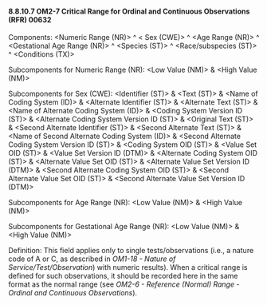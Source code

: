 #### 8.8.10.7 OM2-7 Critical Range for Ordinal and Continuous Observations (RFR) 00632

Components: &lt;Numeric Range (NR)> ^ &lt; Sex (CWE)> ^ &lt;Age Range (NR)> ^ &lt;Gestational Age Range (NR)> ^ &lt;Species (ST)> ^ &lt;Race/subspecies (ST)> ^ &lt;Conditions (TX)>

Subcomponents for Numeric Range (NR): &lt;Low Value (NM)> & &lt;High Value (NM)>

Subcomponents for Sex (CWE): &lt;Identifier (ST)> & &lt;Text (ST)> & &lt;Name of Coding System (ID)> & &lt;Alternate Identifier (ST)> & &lt;Alternate Text (ST)> & &lt;Name of Alternate Coding System (ID)> & &lt;Coding System Version ID (ST)> & &lt;Alternate Coding System Version ID (ST)> & &lt;Original Text (ST)> & &lt;Second Alternate Identifier (ST)> & &lt;Second Alternate Text (ST)> & &lt;Name of Second Alternate Coding System (ID)> & &lt;Second Alternate Coding System Version ID (ST)> & &lt;Coding System OID (ST)> & &lt;Value Set OID (ST)> & &lt;Value Set Version ID (DTM)> & &lt;Alternate Coding System OID (ST)> & &lt;Alternate Value Set OID (ST)> & &lt;Alternate Value Set Version ID (DTM)> & &lt;Second Alternate Coding System OID (ST)> & &lt;Second Alternate Value Set OID (ST)> & &lt;Second Alternate Value Set Version ID (DTM)>

Subcomponents for Age Range (NR): &lt;Low Value (NM)> & &lt;High Value (NM)>

Subcomponents for Gestational Age Range (NR): &lt;Low Value (NM)> & &lt;High Value (NM)>

Definition: This field applies only to single tests/observations (i.e., a nature code of A or C, as described in _OM1-18 - Nature of Service/Test/Observation_) with numeric results). When a critical range is defined for such observations, it should be recorded here in the same format as the normal range (see _OM2-6 - Reference (Normal) Range - Ordinal and Continuous Observations_).
